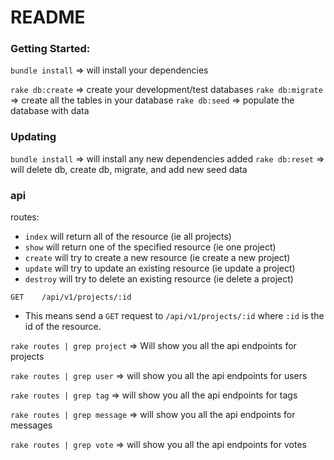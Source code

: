# README

### Getting Started:

`bundle install` => will install your dependencies

`rake db:create` => create your development/test databases
`rake db:migrate` => create all the tables in your database
`rake db:seed` => populate the database with data


### Updating

`bundle install` => will install any new dependencies added
`rake db:reset` => will delete db, create db, migrate, and add new seed data

### api

routes:
  - `index` will return all of the resource (ie all projects)
  - `show` will return one of the specified resource (ie one project)
  - `create` will try to create a new resource (ie create a new project)
  - `update` will try to update an existing resource (ie update a project)
  - `destroy` will try to delete an existing resource (ie delete a project)

`GET    /api/v1/projects/:id`
- This means send a `GET` request to `/api/v1/projects/:id` where `:id` is the id of the resource.


`rake routes | grep project` => Will show you all the api endpoints for projects

`rake routes | grep user` => will show you all the api endpoints for users

`rake routes | grep tag` => will show you all the api endpoints for tags

`rake routes | grep message` => will show you all the api endpoints for messages

`rake routes | grep vote` => will show you all the api endpoints for votes